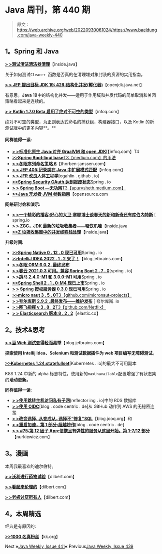 # Java 周刊，第 440 期

> 原文：<https://web.archive.org/web/20220930061024/https://www.baeldung.com/java-weekly-440>

## **1。Spring 和 Java**

[**> >测试清洁清洁器清理**](https://web.archive.org/web/20220703030622/https://inside.java/2022/05/27/testing-clean-cleaner-cleanup/)【inside.java】

关于如何测试`Cleaner `函数是否真的在清理堆对象封装的资源的实用指南。

[**> > JEP 提出目标 JDK 19: 428:结构化并发(孵化器)**](https://web.archive.org/web/20220703030622/https://openjdk.java.net/jeps/428)【openjdk.java.net】

有意思。**Java 19**中的结构化并发——适用于作用域和并发代码的简单取消和关闭策略看起来是连续的。

[**> > Kotlin 1.7.0 Beta 启用了绝对不可空的类型**](https://web.archive.org/web/20220703030622/https://www.infoq.com/news/2022/06/kotlin-1-7-0-beta)【infoq.com】

绝对不可空的类型，为正则表达式命名的捕获组，构建器接口，以及 Kotlin 的新测试版中的更多内容**。**

#### **同样值得一读:**

*   [**> >标准化原生 Java:对齐 GraalVM 和 open JDK**](https://web.archive.org/web/20220703030622/https://www.infoq.com/articles/native-java-aligning/)[【infoq.com】T4
*   [**>>Spring Boot:liqui base**T3【medium.com】的用法](https://web.archive.org/web/20220703030622/https://medium.com/echohub/spring-boot-usage-of-liquibase-c9c5794828b7)
*   [**> >冬眠序列命名策略 6**](https://web.archive.org/web/20220703030622/https://thorben-janssen.com/sequence-naming-strategies-in-hibernate-6/)【thorben-janssen.com】
*   [**> > JEP 405:记录类在 Java 中扩展模式匹配**](https://web.archive.org/web/20220703030622/https://www.infoq.com/news/2022/05/java-record-pattern/)【infoq.com】
*   [**> > JFR 改良人体工程学**](https://web.archive.org/web/20220703030622/https://egahlin.github.io/2022/05/31/improved-ergonomics.html)[egahlin . github . io]
*   [**>>Spring Security OAuth 达到报废状态**](https://web.archive.org/web/20220703030622/https://spring.io/blog/2022/06/01/spring-security-oauth-reaches-end-of-life)Spring . io
*   [**> > Spring Boot —无功网**T3【apurvsheth.medium.com】](https://web.archive.org/web/20220703030622/https://apurvsheth.medium.com/spring-boot-reactive-web-e42427c4f997)
*   [**>>Java 开发者 JVM 参数指南**](https://web.archive.org/web/20220703030622/https://opensource.com/article/22/4/jvm-parameters-java-developers)【opensource.com

**网络研讨会和演示:**

*   [**> >一个精彩的播客:好心的大卫·塞耶博士谈春天的新和新奇还有库伯内特斯**](https://web.archive.org/web/20220703030622/https://spring.io/blog/2022/05/26/a-bootiful-podcast-the-good-dr-david-syer-on-the-new-and-novel-in-spring-and-kubernetes) [ spring.io
*   [**> > ZGC，JDK 最新的垃圾收集者——啜饮爪哇**](https://web.archive.org/web/20220703030622/https://inside.java/2022/05/30/sip053/)【inside.java
*   [**>>Z 垃圾收集器中的并发线程栈处理**](https://web.archive.org/web/20220703030622/https://inside.java/2022/05/31/zgc-concurrent-thread-stack-processing/)【inside.java】

**升级时间:**

*   [**>>Spring Native 0 . 12 . 0 现已可用**](https://web.archive.org/web/20220703030622/https://spring.io/blog/2022/05/31/spring-native-0-12-0-available-now)Spring . io
*   [**>>IntelliJ IDEA 2022 . 1 . 2 来了！**](https://web.archive.org/web/20220703030622/https://blog.jetbrains.com/idea/2022/06/intellij-idea-2022-1-2/)【blog.jetbrains.com】
*   [**> >冬眠 ORM 6.0.2 .最终发布**](https://web.archive.org/web/20220703030622/https://in.relation.to/2022/05/25/hibernate-orm-602-final/)
*   [**> >春云 2021.0.3 可用。兼容 Spring Boot 2 . 7 . 0**](https://web.archive.org/web/20220703030622/https://spring.io/blog/2022/05/27/spring-cloud-2021-0-3-is-available-compatible-with-spring-boot-2-7-0)[spring . io]
*   [**> >跳马 2.4.0-M1 和 3.0.0-M1 可用**](https://web.archive.org/web/20220703030622/https://spring.io/blog/2022/05/27/spring-vault-2-4-0-m1-and-3-0-0-m1-available)Spring . io
*   [**>>Spring Shell 2 . 1 . 0-M4 现已上市**](https://web.archive.org/web/20220703030622/https://spring.io/blog/2022/05/30/spring-shell-2-1-0-m4-is-now-available)Spring . io
*   [**> > Spring 授权服务器 0.3.0 现已可用**](https://web.archive.org/web/20220703030622/https://spring.io/blog/2022/05/25/spring-authorization-server-0-3-0-available-now)Spring . io
*   [**>>micro naut 3 . 5 . 0**T3【github.com/micronaut-projects】](https://web.archive.org/web/20220703030622/https://github.com/micronaut-projects/micronaut-core/releases/tag/v3.5.0)
*   [**> >夸尔库斯 2.9.2 .最终发布——维护发布**](https://web.archive.org/web/20220703030622/https://quarkus.io/blog/quarkus-2-9-2-final-released/) [ 夸尔库斯. io
*   [**> >网飞指挥 v 3 . 8 . 2**T3【github.com/Netflix】](https://web.archive.org/web/20220703030622/https://github.com/Netflix/conductor/releases)
*   [**> > Elasticsearch 版本 8 . 2 . 2**](https://web.archive.org/web/20220703030622/https://www.elastic.co/guide/en/elasticsearch/reference/current/release-notes-8.2.2.html)【elastic.co】

## **2。技术&思考**

[**> >当 Web 测试变得轻而易举**](https://web.archive.org/web/20220703030622/https://blog.jetbrains.com/idea/2022/05/when-web-testing-becomes-a-breeze/)【blog.jetbrains.com】

**探索使用 Intellij Idea、Selenium 和测试数据插件为 web 项目编写无障碍测试**。

[**>>Kubernetes 1.24:statefullset**](https://web.archive.org/web/20220703030622/https://kubernetes.io/blog/2022/05/27/maxunavailable-for-statefulset/)[Kubernetes . io]的最大不可用副本

K8S 1.24 中新的 alpha 标志特性，使用新的`maxUnavailable`配置增强了有状态集的**滚动更新。**

**同样值得一读:**

*   [**> >使用跳转主机访问私有子网**](https://web.archive.org/web/20220703030622/https://reflectoring.io/connect-rds-byjumphost/)[reflector ing . io]中的 RDS 数据库
*   [**> >使用 OIDC**](https://web.archive.org/web/20220703030622/https://blog.codecentric.de/en/2022/05/secretless-connections-from-github-actions-to-aws-using-oidc/)[blog . code centric . de]从 GitHub 动作到 AWS 的无秘密连接
*   [**> >改变选择..从变成从..选择不“修复”SQL**](https://web.archive.org/web/20220703030622/https://blog.jooq.org/changing-select-from-into-from-select-does-not-fix-sql/)【blog.jooq.org】和
*   [**> >重启加速，第 1 部分:超越炒作**](https://web.archive.org/web/20220703030622/https://blog.codecentric.de/en/2022/05/rebooting-accelerate-part1-looking-beyond-the-hype/)[blog . code centric . de]
*   [**> > #75:第 12 因子 App:便携且有弹性的服务从这里开始。第 1-7/12 部分**](https://web.archive.org/web/20220703030622/https://nurkiewicz.com/75)【nurkiewicz.com】

## **3。漫画**

本周我最喜欢的迪尔伯特。

[**> >沃利进行药物试验**](https://web.archive.org/web/20220703030622/https://dilbert.com/strip/2022-06-02)【dilbert.com】

[**> >看起来伦理的**](https://web.archive.org/web/20220703030622/https://dilbert.com/strip/2022-06-01)【dilbert.com】

[**> >老板讨厌所有人**](https://web.archive.org/web/20220703030622/https://dilbert.com/strip/2022-05-29)【dilbert.com】

## **4。本周精选**

经典是有原因的:

**[>>1000 名真粉丝](https://web.archive.org/web/20220703030622/https://kk.org/thetechnium/1000-true-fans/)**【kk.org】

Next **»**[Java Weekly, Issue 441](/web/20220703030622/https://www.baeldung.com/java-weekly-441)**«** Previous[Java Weekly, Issue 439](/web/20220703030622/https://www.baeldung.com/java-weekly-439)